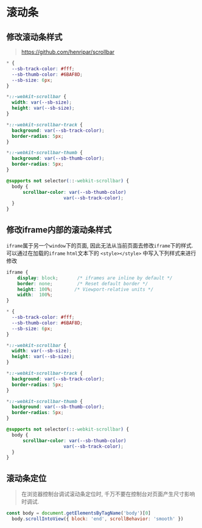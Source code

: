 # 滚动条

## 修改滚动条样式
> https://github.com/henripar/scrollbar

```css
* {
  --sb-track-color: #fff;
  --sb-thumb-color: #6BAF8D;
  --sb-size: 6px;
}

*::-webkit-scrollbar {
  width: var(--sb-size);
  height: var(--sb-size);
}

*::-webkit-scrollbar-track {
  background: var(--sb-track-color);
  border-radius: 5px;
}

*::-webkit-scrollbar-thumb {
  background: var(--sb-thumb-color);
  border-radius: 5px;
}

@supports not selector(::-webkit-scrollbar) {
  body {
      scrollbar-color: var(--sb-thumb-color)
                     var(--sb-track-color);
  }
}
```

## 修改iframe内部的滚动条样式

`iframe`属于另一个`window`下的页面, 因此无法从当前页面去修改`iframe`下的样式. 可以通过在加载的`iframe` `html`文本下的 `<style></style>` 中写入下列样式来进行修改
```css
iframe {
    display: block;       /* iframes are inline by default */
    border: none;         /* Reset default border */
    height: 100%;        /* Viewport-relative units */
    width:  100%;
}

* {
  --sb-track-color: #fff;
  --sb-thumb-color: #6BAF8D;
  --sb-size: 6px;
}

*::-webkit-scrollbar {
  width: var(--sb-size);
  height: var(--sb-size);
}

*::-webkit-scrollbar-track {
  background: var(--sb-track-color);
  border-radius: 5px;
}

*::-webkit-scrollbar-thumb {
  background: var(--sb-thumb-color);
  border-radius: 5px;
}

@supports not selector(::-webkit-scrollbar) {
  body {
      scrollbar-color: var(--sb-thumb-color)
                     var(--sb-track-color);
  }
}
```
## 滚动条定位
> 在浏览器控制台调试滚动条定位时, 千万不要在控制台对页面产生尺寸影响时调试.
```js
const body = document.getElementsByTagName('body')[0]
  body.scrollIntoView({ block: 'end', scrollBehavior: 'smooth' })
```